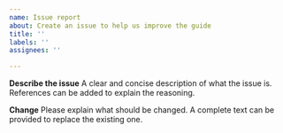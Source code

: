 ```yaml
---
name: Issue report
about: Create an issue to help us improve the guide
title: ''
labels: ''
assignees: ''

---
```


**Describe the issue**
A clear and concise description of what the issue is. References can be added to explain the reasoning.

**Change**
Please explain what should be changed. A complete text can be provided to replace the existing one.
